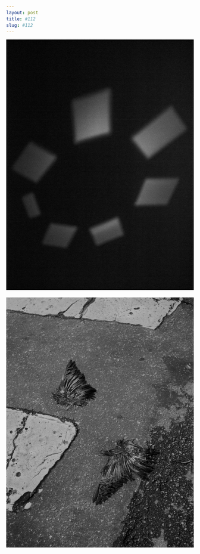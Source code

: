 ```yaml
---
layout: post
title: #112
slug: #112
---
```

<p class="description" style="text-align: justify;">
<img src="/assets/danilo-luna-snapshots-79.JPG" />
  <br>
  <br>
  <img src="/assets/danilo-luna-snapshots-80.JPG" />
  <br>
  <br>
